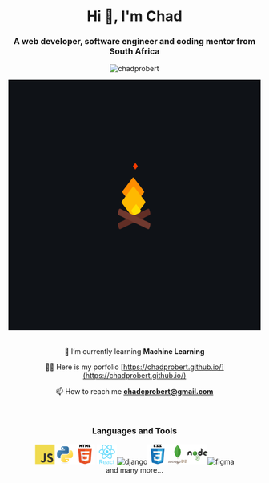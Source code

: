 <h1 align="center">Hi 👋, I'm Chad</h1>
<h3 align="center">A web developer, software engineer and coding mentor from South Africa</h3>
<p align="center"> <img src="https://komarev.com/ghpvc/?username=chadprobert&label=Profile%20views&color=0e75b6&style=flat" alt="chadprobert" /> </p>
<div align="center">
  
 <img src="/github6.gif" wdith="700" height="500"/>

<br/>
<br/>

🌱 I’m currently learning **Machine Learning**

👨‍💻 Here is my porfolio [https://chadprobert.github.io/](https://chadprobert.github.io/)

📫 How to reach me **chadcprobert@gmail.com**

<br/>
<h3 align="center">Languages and Tools</h3>
<p align="center">
<img src="https://raw.githubusercontent.com/devicons/devicon/master/icons/javascript/javascript-original.svg" alt="javascript" width="40" height="40"/><img src="https://raw.githubusercontent.com/devicons/devicon/master/icons/python/python-original.svg" alt="python" width="40" height="40"/><img src="https://raw.githubusercontent.com/devicons/devicon/master/icons/html5/html5-original-wordmark.svg" alt="html5" width="40" height="40"/>
<img src="https://raw.githubusercontent.com/devicons/devicon/master/icons/react/react-original-wordmark.svg" alt="react" width="40" height="40"/><img src="https://cdn.worldvectorlogo.com/logos/django.svg" alt="django" width="40" height="40"/><img src="https://raw.githubusercontent.com/devicons/devicon/master/icons/css3/css3-original-wordmark.svg" alt="css3" width="40" height="40"/><img src="https://raw.githubusercontent.com/devicons/devicon/master/icons/mongodb/mongodb-original-wordmark.svg" alt="mongodb" width="40" height="40"/><img src="https://raw.githubusercontent.com/devicons/devicon/master/icons/nodejs/nodejs-original-wordmark.svg" alt="nodejs" width="40" height="40"/><img src="https://www.vectorlogo.zone/logos/figma/figma-icon.svg" alt="figma" width="40" height="40"/> 
<br/>
and many more...
  
</p>

  
<!--[![Top Langs](https://github-readme-stats.vercel.app/api/top-langs/?username=ChadProbert&layout=compact&theme=vision-friendly-dark)](https://github.com/ChadProbert/github-readme-stats) -->
</div>

<!--
<div align="center">

![Chad's GitHub stats](https://github-readme-stats.vercel.app/api?username=ChadProbert&show_icons=true&theme=dark) [![GitHub Streak](https://github-readme-streak-stats.herokuapp.com?user=ChadProbert&theme=dark&hide_border=false)](https://git.io/streak-stats) 

</div>
-->
<!--
<h3 align="center">Connect with me:</h3>
<p align="center">
<a href="https://linkedin.com/in/chad probert" target="blank"><img align="center" src="https://raw.githubusercontent.com/rahuldkjain/github-profile-readme-generator/master/src/images/icons/Social/linked-in-alt.svg" alt="chad probert" height="30" width="40" /></a>
</p>
-->
